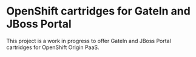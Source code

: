 OpenShift cartridges for GateIn and JBoss Portal
================================================

This project is a work in progress to offer GateIn and JBoss Portal cartridges for OpenShift Origin PaaS.
